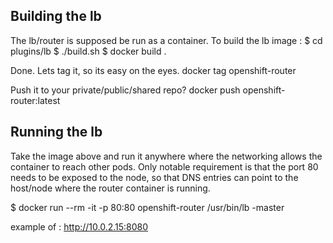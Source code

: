 Building the lb
---------------

The lb/router is supposed be run as a container. To build the lb image :
$ cd plugins/lb
$ ./build.sh
$ docker build .

Done. Lets tag it, so its easy on the eyes.
docker tag <image-id> openshift-router

Push it to your private/public/shared repo?
docker push openshift-router:latest

Running the lb
--------------

Take the image above and run it anywhere where the networking allows the container to reach other pods. Only notable requirement is that the port 80 needs to be exposed to the node, so that DNS entries can point to the host/node where the router container is running.

$ docker run --rm -it -p 80:80 openshift-router /usr/bin/lb -master <kube-master-url>

example of <kube-master-url> : http://10.0.2.15:8080
